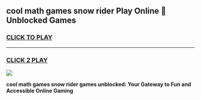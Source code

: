 
## cool math games snow rider Play Online 👋 Unblocked Games
<h3>
<a href="https://news.freeplayer.one?title=cool_math_games_snow_rider&ref=17CMG">CLICK TO PLAY</a></h3>
<hr>

<h3>
<a href="https://news.freeplayer.one?title=cool_math_games_snow_rider&ref=17CMG">CLICK 2 PLAY</a>
  
</h3>

<a href="https://news.freeplayer.one?title=cool_math_games_snow_rider&ref=17CMG/"><img src="https://clearcache.store/games.png"></a>


**cool math games snow rider games unblocked: Your Gateway to Fun and Accessible Online Gaming**
